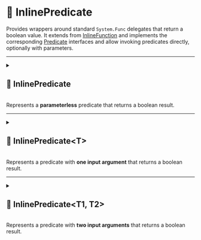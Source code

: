 # 🧩 InlinePredicate

Provides wrappers around standard `System.Func` delegates that return a boolean value. It extends
from [InlineFunction](InlineFunction.md) and implements the corresponding [Predicate](IPredicate.md) interfaces and
allow invoking predicates directly, optionally with parameters.

---

<details>
  <summary>
    <h2>🧩 InlinePredicate</h2>
    <br> Represents a <b>parameterless</b> predicate that returns a boolean result.
  </summary>

<br>

```csharp
public class InlinePredicate : InlineFunction<bool>, IPredicate
```

---

### 🏗️ Constructors

#### `InlinePredicate(Func<bool>)`

```csharp
public InlinePredicate(Func<bool> func)
```

- **Description:** Initializes a new instance with the specified boolean-returning function.
- **Parameter:** `func` — the function to invoke.
- **Throws:** `ArgumentNullException` if `func` is null.

---

### 🔑 Properties

#### `Value`

```csharp
public T Value { get; }
```

- **Description:** Invokes the wrapped function and returns the result.
- **Returns:** The result of type `T`.

---

### 🏹 Methods

#### `Invoke()`

```csharp
public bool Invoke()
```

- **Description:** Invokes the function and returns boolean result.
- **Returns:** The logical result of the function.

#### `ToString()`

```csharp
public override string ToString();
```

- **Description:** Returns a string that represents the method name of function.
- **Returns:** A string representation of the method name of delegate.

---

### 🪄 Operators

#### `operator InlinePredicate(Func<bool>)`

```csharp
public static implicit operator InlinePredicate(Func<bool> value);
```

- **Description:** Implicitly converts a delegate of type `Func<bool>` to an `InlinePredicate`.
- **Parameter:** `value` — the delegate to wrap.
- **Returns:** A new `InlinePredicate` containing the specified delegate.

---

### 🗂 Example of Usage

```csharp
GameObject gameObject = ...
IPredicate predicate = new InlinePredicate(() => gameObject.activeSelf);
bool result = predicate.Invoke();
```

</details>

---

<details>
  <summary>
    <h2>🧩 InlinePredicate&lt;T&gt;</h2>
    <br> Represents a predicate with <b>one input argument</b> that returns a boolean result.
  </summary>

<br>

```csharp
public class InlinePredicate<T> : InlineFunction<T, bool>, IPredicate<T>
```

- **Type Parameter:** `T` — the type of the input parameter.

---

### 🏗️ Constructors

#### `InlinePredicate(Func<T, bool>)`

```csharp
public InlinePredicate(Func<T, bool> func)
```

- **Description:** Initializes a new instance with the specified function.
- **Parameter:** `func` — the function that takes a `T` and returns a boolean.
- **Throws:** `ArgumentNullException` if `func` is null.

---

### 🏹 Methods

#### `Invoke(T)`

```csharp
public bool Invoke(T arg)
```

- **Description:** Invokes the function with the provided argument.
- **Parameter:** `arg` — the input parameter.
- **Returns:** The logical result of the function.

#### `ToString()`

```csharp
public override string ToString();
```

- **Description:** Returns a string that represents the method name of the function.
- **Returns:** A string representation of the method name of delegate.

---

### 🪄 Operators

#### `operator InlinePredicate<T>(Func<T, bool>)`

```csharp
public static implicit operator InlinePredicate<T>(Func<T, bool> value);
```

- **Description:** Implicitly converts a delegate of type `Func<T, bool>` to an `InlinePredicate<T>`.
- **Parameter:** `value` — the delegate to wrap.
- **Returns:** A new `InlinePredicate<T>` containing the specified delegate.

---

### 🗂 Example of Usage

```csharp
Character player = ...
IPredicate<Character> isEnemy = new InlinePredicate<Character>(other => player.Team != other.Team);
bool result = isEnemy.Invoke(enemy);
```

</details>


---

<details>
  <summary>
    <h2>🧩 InlinePredicate&lt;T1, T2&gt;</h2>
    <br> Represents a predicate with <b>two input arguments</b> that returns a boolean result.
  </summary>

<br>

```csharp
public class InlinePredicate<T1, T2> : InlineFunction<T1, T2, bool>, IPredicate<T1, T2>
`````

- **Type Parameters:**
    - `T1` — the first input type
    - `T2` — the second input type

---

### 🏗️ Constructors

#### `InlinePredicate(Func<T1, T2, bool>)`

```csharp
public InlinePredicate(Func<T1, T2, bool> func)
````

- **Description:** Initializes a new instance with the specified function.
- **Parameter:** `func` — the function that takes `T1` and `T2` and returns a boolean.
- **Throws:** `ArgumentNullException` if `func` is null.

---

### 🏹 Methods

#### `Invoke(T1, T2)`

```csharp
public bool Invoke(T1 arg1, T2 arg2)
````

- **Description:** Invokes the function with the provided arguments.
- **Parameters:**
    - `arg1` — the first input parameter
    - `arg2` — the second input parameter
- **Returns:** The logical result of the function.

#### `ToString()`

```csharp
public override string ToString();
````

- **Description:** Returns a string that represents the method name of the function.
- **Returns:** A string representation of the method name of delegate.

---

### 🪄 Operators

#### `operator InlinePredicate<T1, T2>(Func<T1, T2, bool>)`

```csharp
public static implicit operator InlinePredicate<T1, T2>(Func<T1, T2, bool> value);
````

- **Description:** Implicitly converts a delegate of type `Func<T1, T2, bool>` to an `InlinePredicate<T1, T2>`.
- **Parameter:** `value` — the delegate to wrap.
- **Returns:** A new `InlinePredicate<T1, T2>` containing the specified delegate.

---

### 🗂 Example of Usage

```csharp
Character player = ...
IPredicate<Character, Character> isEnemyPair = new InlinePredicate<Character, Character>((a, b) => a.Team != b.Team);
bool result = isEnemyPair.Invoke(player, enemy);
```

</details>